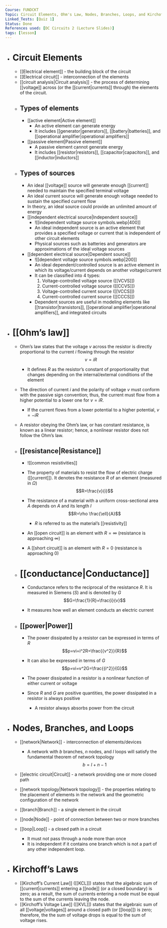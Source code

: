 ```yaml
---
Course: FUNDCKT
Topic: Circuit Elements, Ohm's Law, Nodes, Branches, Loops, and Kirchoff's Law
Linked_Tests: [Quiz 1]
Status: Done
References used: [DC Circuits 2 (Lecture Slides)]
tags: [lesson]
---
```


- # Circuit Elements
	- [[Electrical element]] - the building block of the circuit
	- [[Electrical circuit]] - interconnection of the elements
	- [[circuit analysis|Circuit analysis]] - the process of determining [[voltage]] across (or the [[current|currents]] through) the elements of the circuit.
	- ## Types of elements
		- [[active element|Active element]]
			- An active element can generate energy
			- It includes [[generator|generators]], [[battery|batteries]], and [[operational amplifier|operational amplifiers]]
		- [[passive element|Passive element]]
			- A passive element cannot generate energy
			- It includes [[resistor|resistors]], [[capacitor|capacitors]], and [[inductor|inductors]]
	- ## Types of sources
		- An ideal [[voltage]] source will generate enough [[current]] needed to maintain the specified terminal voltage
		- An ideal current source will generate enough voltage needed to sustain the specified current flow
		- In theory, an ideal source could provide an unlimited amount of energy
		- [[independent electrical source|Independent source]]
			- ![[independent voltage source symbols.webp|400]]
			- An ideal independent source is an active element that provides a specified voltage or current that is independent of other circuit elements
			- Physical sources such as batteries and generators are approximations of the ideal voltage sources
		- [[dependent electrical source|Dependent source]]
			- ![[dependent voltage source symbols.webp|200]]
			- An ideal dependent/controlled source is an active element in which its voltage/current depends on another voltage/current
			- It can be classified into 4 types:
				1. Voltage-controlled voltage source ([[VCVS]])
				2. Current-controlled voltage source ([[CCVS]])
				3. Voltage-controlled current source ([[VCCS]])
				4. Current-controlled current source ([[CCCS]])
			- Dependent sources are useful in modeling elements like [[transistor|transistors]], [[operational amplifier|operational amplifiers]], and integrated circuits
- # [[Ohm’s law]]

	- Ohm’s law states that the voltage $v$ across the resistor is directly proportional to the current $i$ flowing through the resistor $$v=iR$$

		- It defines $R$ as the resistor’s constant of proportionality that changes depending on the internal/external conditions of the element
	- The direction of current $i$ and the polarity of voltage $v$ must conform with the passive sign convention; thus, the current must flow from a higher potential to a lower one for $v=iR$.
		- If the current flows from a lower potential to a higher potential, $v=-iR$
	- A resistor obeying the Ohm’s law, or has constant resistance, is known as a linear resistor; hence, a nonlinear resistor does not follow the Ohm’s law.
	- ## [[resistance|Resistance]]
		- ![[common resistivities]]

		- The property of materials to resist the flow of electric charge ([[current]]). It denotes the resistance $R$ of an element (measured in $\Omega$) $$R=\frac{v}{i}$$

		- The resistance of a material with a uniform cross-sectional area $A$ depends on $A$ and its length $l$ $$R=\rho \frac{\ell}{A}$$

			- $R$ is referred to as the material’s [[resistivity]]
		- An [[open circuit]] is an element with $R=\infty$ (resistance is approaching $\infty$)
		- A [[short circuit]] is an element with $R=0$ (resistance is approaching $0$)
	- # [[conductance|Conductance]]

		- Conductance refers to the reciprocal of the resistance $R$. It is measured in Siemens ($S$) and is denoted by $G$ $$G=\frac{1}{R}=\frac{i}{v}$$

		- It measures how well an element conducts an electric current
	- ## [[power|Power]]

		- The power dissipated by a resistor can be expressed in terms of $R$ $$p=vi=i^2R=\frac{{v^2}}{R}$$

		- It can also be expressed in terms of $G$ $$p=vi=v^2G=\frac{{i^2}}{G}$$

		- The power dissipated in a resistor is a nonlinear function of either current or voltage
		- Since $R$ and $G$ are positive quantities, the power dissipated in a resistor is always positive
			- A resistor always absorbs power from the circuit
- # Nodes, Branches, and Loops
	- [[network|Network]] - interconnection of elements/devices

		- A network with $b$ branches, $n$ nodes, and $l$ loops will satisfy the fundamental theorem of network topology $$b=l+n-1$$

	- [[electric circuit|Circuit]] - a network providing one or more closed path
	- [[network topology|Network topology]] - the properties relating to the placement of elements in the network and the geometric configuration of the network
	- [[branch|Branch]] - a single element in the circuit
	- [[node|Node]] - point of connection between two or more branches
	- [[loop|Loop]] - a closed path in a circuit
		- It must not pass through a node more than once
		- It is independent if it contains one branch which is not a part of any other independent loop.
- # Kirchoff’s Laws
	- [[Kirchoff’s Current Law]] ([[KCL]]) states that the algebraic sum of [[current|currents]] entering a [[node]] (or a closed boundary) is zero; as a result, the sum of currents entering a node must be equal to the sum of the currents leaving the node.
	- [[Kirchoff’s Voltage Law]] ([[KVL]]) states that the algebraic sum of all [[voltage|voltages]] around a closed path (or [[loop]]) is zero; therefore, the the sum of voltage drops is equal to the sum of voltage rises.
